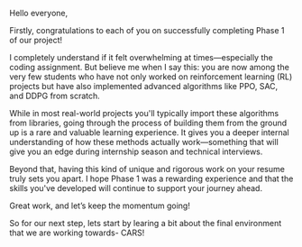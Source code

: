 Hello everyone,

Firstly, congratulations to each of you on successfully completing Phase 1 of our project!

I completely understand if it felt overwhelming at times—especially the coding assignment. But believe me when I say this: you are now among the very few students who have not only worked on reinforcement learning (RL) projects but have also implemented advanced algorithms like PPO, SAC, and DDPG from scratch.

While in most real-world projects you'll typically import these algorithms from libraries, going through the process of building them from the ground up is a rare and valuable learning experience. It gives you a deeper internal understanding of how these methods actually work—something that will give you an edge during internship season and technical interviews.

Beyond that, having this kind of unique and rigorous work on your resume truly sets you apart. I hope Phase 1 was a rewarding experience and that the skills you've developed will continue to support your journey ahead.

Great work, and let’s keep the momentum going!

So for our next step, lets start by learing a bit about the final environment that we are working towards- CARS!

